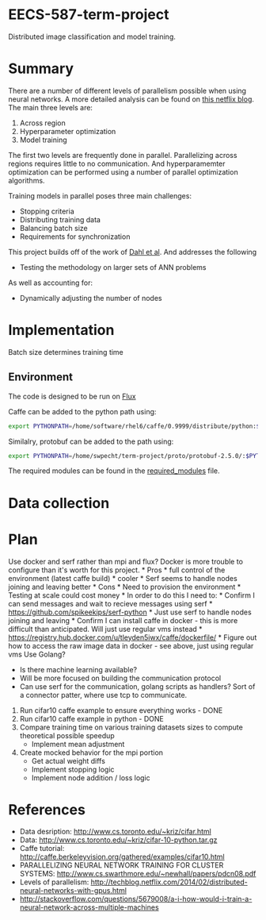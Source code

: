 EECS-587-term-project
=====================

Distributed image classification and model training.

# Summary
There are a number of different levels of parallelism possible when using neural networks. A more detailed analysis can be found on [this netflix blog](http://techblog.netflix.com/2014/02/distributed-neural-networks-with-gpus.html). The main three levels are:

1. Across region
2. Hyperparameter optimization
3. Model training

The first two levels are frequently done in parallel. Parallelizing across regions requires little to no communication. And hyperparamemter optimization can be performed using a number of parallel optimization algorithms.

Training models in parallel poses three main challenges:

* Stopping criteria
* Distributing training data
* Balancing batch size
* Requirements for synchronization

This project builds off of the work of [Dahl et al](http://www.cs.swarthmore.edu/~newhall/papers/pdcn08.pdf). And addresses the following
* Testing the methodology on larger sets of ANN problems

As well as accounting for:
* Dynamically adjusting the number of nodes

# Implementation

Batch size determines training time

## Environment
The code is designed to be run on [Flux](http://arc.research.umich.edu/flux-and-other-hpc-resources/flux/)

Caffe can be added to the python path using:

```bash
export PYTHONPATH=/home/software/rhel6/caffe/0.9999/distribute/python:$PYTHONPATH
```

Similalry, protobuf can be added to the path using:

```bash
export PYTHONPATH=/home/swpecht/term-project/proto/protobuf-2.5.0/:$PYTHONPATH
```

The required modules can be found in the [required_modules](required_modules) file.

# Data collection

# Plan

Use docker and serf rather than mpi and flux?
Docker is more trouble to configure than it's worth for this project.
    * Pros
        * full control of the environment (latest caffe build)
        * cooler
        * Serf seems to handle nodes joining and leaving better
    * Cons
        * Need to provision the environment
        * Testing at scale could cost money
    * In order to do this I need to:
        * Confirm I can send messages and wait to recieve messages using serf
            * https://github.com/spikeekips/serf-python
            * Just use serf to handle nodes joining and leaving
        * Confirm I can install caffe in docker - this is more difficult than anticipated. Will just use regular vms instead
            * https://registry.hub.docker.com/u/tleyden5iwx/caffe/dockerfile/
        * Figure out how to access the raw image data in docker - see above, just using regular vms
Use Golang?
* Is there machine learning available?
* Will be more focused on building the communication protocol
* Can use serf for the communication, golang scripts as handlers? Sort of a connector patter, where use tcp to communicate.

1. Run cifar10 caffe example to ensure everything works - DONE
2. Run cifar10 caffe example in python - DONE
3. Compare training time on various training datasets sizes to compute theoretical possible speedup
	* Implement mean adjustment
4. Create mocked behavior for the mpi portion
	* Get actual weight diffs
	* Implement stopping logic
	* Implement node addition / loss logic

# References

* Data desription: http://www.cs.toronto.edu/~kriz/cifar.html
* Data: http://www.cs.toronto.edu/~kriz/cifar-10-python.tar.gz
* Caffe tutorial: http://caffe.berkeleyvision.org/gathered/examples/cifar10.html
* PARALLELIZING NEURAL NETWORK TRAINING FOR CLUSTER SYSTEMS: http://www.cs.swarthmore.edu/~newhall/papers/pdcn08.pdf
* Levels of parallelism: http://techblog.netflix.com/2014/02/distributed-neural-networks-with-gpus.html
* http://stackoverflow.com/questions/5679008/a-i-how-would-i-train-a-neural-network-across-multiple-machines

